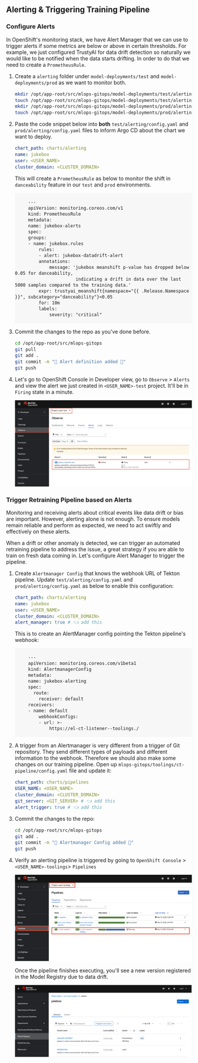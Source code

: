 ## Alerting & Triggering Training Pipeline

### Configure Alerts

In OpenShift's monitoring stack, we have Alert Manager that we can use to trigger alerts if some metrics are below or above in certain thresholds. For example, we just configured TrustyAI for data drift detection so naturally we would like to be notified when the data starts drifting. In order to do that we need to create a `PrometheusRule`.

1. Create a `alerting` folder under `model-deployments/test` and `model-deployments/prod` as we want to monitor both. 

    ```bash
    mkdir /opt/app-root/src/mlops-gitops/model-deployments/test/alerting
    touch /opt/app-root/src/mlops-gitops/model-deployments/test/alerting/config.yaml
    mkdir /opt/app-root/src/mlops-gitops/model-deployments/prod/alerting
    touch /opt/app-root/src/mlops-gitops/model-deployments/prod/alerting/config.yaml
    ```

2. Paste the code snippet below into **both** `test/alerting/config.yaml` and `prod/alerting/config.yaml` files to inform Argo CD about the chart we want to deploy.

    ```yaml
    chart_path: charts/alerting
    name: jukebox
    user: <USER_NAME>
    cluster_domain: <CLUSTER_DOMAIN>
    ```

    This will create a `PrometheusRule` as below to monitor the shift in `danceability` feature in our `test` and `prod` environments.

    <div class="highlight" style="background: #f7f7f7">
    <pre><code class="language-yaml">
        ---
        apiVersion: monitoring.coreos.com/v1
        kind: PrometheusRule
        metadata:
        name: jukebox-alerts
        spec:
        groups:
        - name: jukebox.rules
            rules:
            - alert: jukebox-datadrift-alert
            annotations:
                message: 'jukebox meanshift p-value has dropped below 0.05 for danceability, 
                          indicating a drift in data over the last 5000 samples compared to the training data.'
            expr: trustyai_meanshift{namespace="{{ .Release.Namespace }}", subcategory="danceability"}<0.05
            for: 10m
            labels:
                severity: "critical"
    </code></pre></div>
    

3. Commit the changes to the repo as you’ve done before.

    ```bash
    cd /opt/app-root/src/mlops-gitops
    git pull
    git add .
    git commit -m "🚨 Alert definition added 🚨"
    git push
    ```

5. Let's go to OpenShift Console in Developer view, go to `Observe` > `Alerts` and view the alert we just created in `<USER_NAME>-test` project. It'll be in `Firing` state in a minute. 

    ![alert-1.png](./images/alert-1.png)


### Trigger Retraining Pipeline based on Alerts

Monitoring and receiving alerts about critical events like data drift or bias are important. However, alerting alone is not enough. To ensure models remain reliable and perform as expected, we need to act swiftly and effectively on these alerts.

When a drift or other anomaly is detected, we can trigger an automated retraining pipeline to address the issue, a great strategy if you are able to train on fresh data coming in. Let's configure Alert Manager to trigger the pipeline.

1. Create `Alertmanager Config` that knows the webhook URL of Tekton pipeline. Update `test/alerting/config.yaml` and `prod/alerting/config.yaml` as below to enable this configuration:

    ```yaml
    chart_path: charts/alerting
    name: jukebox
    user: <USER_NAME>
    cluster_domain: <CLUSTER_DOMAIN>
    alert_manager: true # 👈 add this
    ```

    This is to create an AlertManager config pointing the Tekton pipeline's webhook:

    <div class="highlight" style="background: #f7f7f7">
    <pre><code class="language-yaml">
        ---
        apiVersion: monitoring.coreos.com/v1beta1
        kind: AlertmanagerConfig
        metadata:
        name: jukebox-alerting
        spec:
          route:
            receiver: default
        receivers:
        - name: default
            webhookConfigs:
            - url: >-
                https://el-ct-listener-<USER_NAME>-toolings.<CLUSTER_DOMAIN>/
    </code></pre></div>


2. A trigger from an Alertmanager is very different from a trigger of Git repository. They send different types of payloads and different information to the webhook. Therefore we should also make some changes on our training pipeline. Open up `mlops-gitops/toolings/ct-pipeline/config.yaml` file and update it:

    ```yaml
    chart_path: charts/pipelines
    USER_NAME: <USER_NAME>
    cluster_domain: <CLUSTER_DOMAIN>
    git_server: <GIT_SERVER> # 👈 add this
    alert_trigger: true # 👈 add this
    ```

3. Commit the changes to the repo:

    ```bash
    cd /opt/app-root/src/mlops-gitops
    git add .
    git commit -m "🔔 Alertmanager Config added 🔔"
    git push
    ```

4. Verify an alerting pipeline is triggered by going to `OpenShift Console` > `<USER_NAME>-toolings`> `Pipelines`

    ![alert-pipeline.png](./images/alert-pipeline.png)

    Once the pipeline finishes executing, you'll see a new version registered in the Model Registry due to data drift.

    ![alert-model-registry.png](./images/alert-model-registry.png)